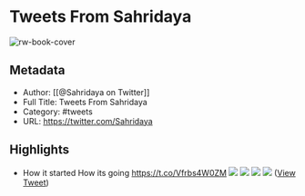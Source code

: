 # Tweets From Sahridaya

![rw-book-cover](https://pbs.twimg.com/profile_images/1491083216521863169/9jsWULuP.jpg)

## Metadata
- Author: [[@Sahridaya on Twitter]]
- Full Title: Tweets From Sahridaya
- Category: #tweets
- URL: https://twitter.com/Sahridaya

## Highlights
- How it started How its going https://t.co/Vfrbs4W0ZM
  ![](https://pbs.twimg.com/media/Eqn-ARuVoAED-a7.jpg)
  ![](https://pbs.twimg.com/media/Eqn-ARuVkAA4OS1.jpg)
  ![](https://pbs.twimg.com/media/Eqn-ARuVgAAWWqj.jpg)
  ![](https://pbs.twimg.com/media/Eqn-ARvVQAAjDP5.jpg) ([View Tweet](https://twitter.com/Sahridaya/status/1344885253773565953))
